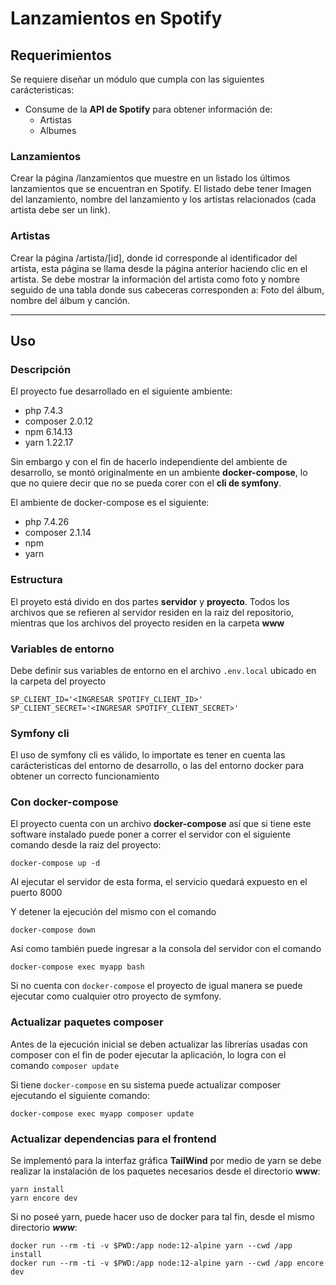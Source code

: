 # Lanzamientos en Spotify

## Requerimientos
Se requiere diseñar un módulo que cumpla con las siguientes carácteristicas:
- Consume de la **API de Spotify** para obtener información de:
    - Artistas
    - Albumes

### Lanzamientos
Crear la página /lanzamientos que muestre en un listado los últimos lanzamientos que se encuentran en Spotify. El listado debe tener Imagen del lanzamiento, nombre del lanzamiento y los artistas relacionados (cada artista debe ser un link).

### Artistas
Crear la página /artista/[id], donde id corresponde al identificador del 
artista, esta página se llama desde la página anterior haciendo clic en el 
artista. Se debe mostrar la información del artista como foto y nombre seguido
de una tabla donde sus cabeceras corresponden a: Foto del álbum, nombre del 
álbum y canción.


---
## Uso

### Descripción
El proyecto fue desarrollado en el siguiente ambiente:
- php 7.4.3
- composer 2.0.12
- npm 6.14.13
- yarn 1.22.17

Sin embargo y con el fin de hacerlo independiente del ambiente de desarrollo,
se montó originalmente en un ambiente **docker-compose**, lo que no quiere 
decir que no se pueda corer con el **cli de symfony**. 

El ambiente de docker-compose es el siguiente:
- php 7.4.26
- composer 2.1.14
- npm 
- yarn 

### Estructura
El proyeto está divido en dos partes **servidor** y **proyecto**.  Todos los 
archivos que se refieren al servidor residen en la raiz del repositorio, 
mientras que los archivos del proyecto residen en la carpeta **www**
### Variables de entorno
Debe definir sus variables de entorno en el archivo `.env.local` ubicado en la
carpeta del proyecto
```
SP_CLIENT_ID='<INGRESAR SPOTIFY_CLIENT_ID>'
SP_CLIENT_SECRET='<INGRESAR SPOTIFY_CLIENT_SECRET>'
```

### Symfony cli
El uso de symfony cli es válido, lo importate es tener en cuenta las 
carácteristicas del entorno de desarrollo, o las del entorno docker
para obtener un correcto funcionamiento
### Con docker-compose
El proyecto cuenta con un archivo **docker-compose** así que si tiene este 
software instalado puede poner a correr el servidor con el siguiente comando
desde la raiz del proyecto:
```
docker-compose up -d
```
Al ejecutar el servidor de esta forma, el servicio quedará expuesto en el puerto 8000

Y detener la ejecución del mismo con el comando 
```
docker-compose down
```

Así como también puede ingresar a la consola del servidor con el comando
```
docker-compose exec myapp bash
```
Si no cuenta con `docker-compose` el proyecto de igual manera se puede ejecutar
como cualquier otro proyecto de symfony.

### Actualizar paquetes composer
Antes de la ejecución inicial se deben actualizar las librerías usadas con
composer con el fin de poder ejecutar la aplicación, lo logra con el comando
`composer update`

Si tiene `docker-compose` en su sistema puede actualizar composer ejecutando el
siguiente comando:
```
docker-compose exec myapp composer update
```

### Actualizar dependencias para el frontend

Se implementó para la interfaz gráfica **TailWind** por medio de yarn se debe
realizar la instalación de los paquetes necesarios desde el directorio **www**:
```
yarn install
yarn encore dev
```

Si no poseé yarn, puede hacer uso de docker para tal fin, desde el mismo 
directorio ***www***:
```
docker run --rm -ti -v $PWD:/app node:12-alpine yarn --cwd /app install
docker run --rm -ti -v $PWD:/app node:12-alpine yarn --cwd /app encore dev
```